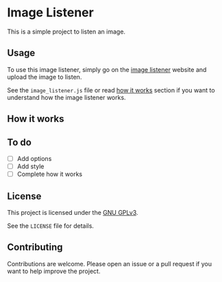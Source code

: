 # Image Listener

This is a simple project to listen an image.

## Usage

To use this image listener, simply go on the [image listener](https://angel-karasu.github.io/image-listener/) website and upload the image to listen.

See the `image_listener.js` file or read [how it works](#how-it-works) section if you want to understand how the image listener works.

## How it works

## To do

- [ ] Add options
- [ ] Add style
- [ ] Complete how it works
  
## License

This project is licensed under the [GNU GPLv3](https://choosealicense.com/licenses/gpl-3.0/).

See the `LICENSE` file for details.

## Contributing

Contributions are welcome. Please open an issue or a pull request if you want to help improve the project.
